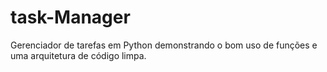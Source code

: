 # task-Manager
Gerenciador de tarefas em Python demonstrando o bom uso de funções e uma arquitetura de código limpa.
